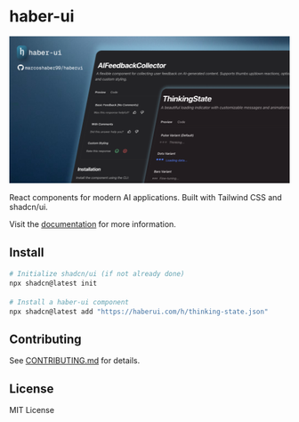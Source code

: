 # haber-ui

![haber-ui](public/og.png)

React components for modern AI applications. Built with Tailwind CSS and shadcn/ui.

Visit the [documentation](https://www.haberui.com/docs/installation) for more information.

## Install

```bash
# Initialize shadcn/ui (if not already done)
npx shadcn@latest init

# Install a haber-ui component
npx shadcn@latest add "https://haberui.com/h/thinking-state.json"
```

## Contributing

See [CONTRIBUTING.md](CONTRIBUTING.md) for details.

## License

MIT License
